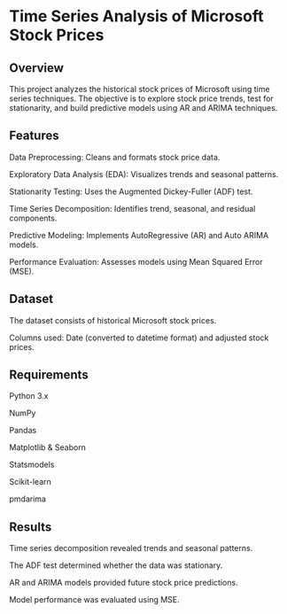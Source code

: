  # Time Series Analysis of Microsoft Stock Prices

## Overview

This project analyzes the historical stock prices of Microsoft using time series techniques. The objective is to explore stock price trends, test for stationarity, and build predictive models using AR and ARIMA techniques.

## Features

Data Preprocessing: Cleans and formats stock price data.

Exploratory Data Analysis (EDA): Visualizes trends and seasonal patterns.

Stationarity Testing: Uses the Augmented Dickey-Fuller (ADF) test.

Time Series Decomposition: Identifies trend, seasonal, and residual components.

Predictive Modeling: Implements AutoRegressive (AR) and Auto ARIMA models.

Performance Evaluation: Assesses models using Mean Squared Error (MSE).

## Dataset

The dataset consists of historical Microsoft stock prices.

Columns used: Date (converted to datetime format) and adjusted stock prices.

## Requirements

Python 3.x

NumPy

Pandas

Matplotlib & Seaborn

Statsmodels

Scikit-learn

pmdarima


## Results

Time series decomposition revealed trends and seasonal patterns.

The ADF test determined whether the data was stationary.

AR and ARIMA models provided future stock price predictions.

Model performance was evaluated using MSE.
